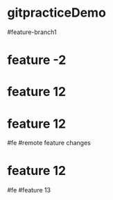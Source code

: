 # gitpracticeDemo

#feature-branch1
# feature -2
# feature 12

# feature 12
#fe
#remote feature changes

# feature 12
#fe
#feature 13
